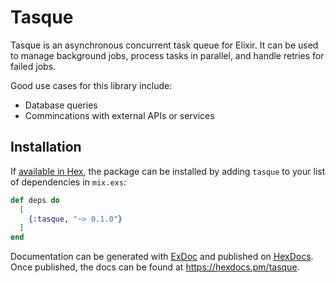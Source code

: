 # Tasque

Tasque is an asynchronous concurrent task queue for Elixir.
It can be used to manage background jobs, process tasks in parallel, and handle retries for failed jobs.

Good use cases for this library include:

- Database queries
- Commincations with external APIs or services

## Installation

If [available in Hex](https://hex.pm/docs/publish), the package can be installed
by adding `tasque` to your list of dependencies in `mix.exs`:

```elixir
def deps do
  [
    {:tasque, "~> 0.1.0"}
  ]
end
```

Documentation can be generated with [ExDoc](https://github.com/elixir-lang/ex_doc)
and published on [HexDocs](https://hexdocs.pm). Once published, the docs can
be found at <https://hexdocs.pm/tasque>.
